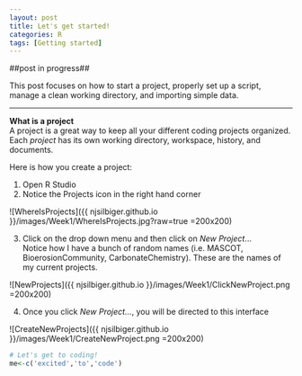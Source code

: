 ```yaml
---
layout: post
title: Let's get started!
categories: R
tags: [Getting started]
---
```

##post in progress##

This post focuses on how to start a project, properly set up a script, manage a clean working directory, and importing simple data.

----------

**What is a project**   
A project is a great way to keep all your different coding projects organized.  Each *project* has its own working directory, workspace, history, and documents. 

Here is how you create a project:  


1) Open R Studio  
2) Notice the Projects icon in the right hand corner 
 
![WhereIsProjects]({{ njsilbiger.github.io }}/images/Week1/WhereIsProjects.jpg?raw=true =200x200)
  
3)  Click on the drop down menu and then click on *New Project*...    
Notice how I have a bunch of random names (i.e. MASCOT, BioerosionCommunity, CarbonateChemistry).  These are the names of my current projects.
  
![NewProjects]({{ njsilbiger.github.io }}/images/Week1/ClickNewProject.png =200x200)  

4) Once you click *New Project...*, you will be directed to this interface 

![CreateNewProjects]({{ njsilbiger.github.io }}/images/Week1/CreateNewProject.png =200x200)  


```R
# Let's get to coding! 
me<-c('excited','to','code')
```
